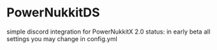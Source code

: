 # PowerNukkitDS
simple discord integration for PowerNukkitX 2.0  status: in early beta  all settings you may change in config.yml
